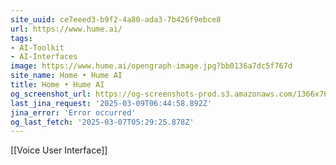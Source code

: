 ```yaml
---
site_uuid: ce7eeed3-b9f2-4a80-ada3-7b426f9ebce8
url: https://www.hume.ai/
tags:
- AI-Toolkit
- AI-Interfaces
image: https://www.hume.ai/opengraph-image.jpg?bb0136a7dc5f767d
site_name: Home • Hume AI
title: Home • Hume AI
og_screenshot_url: https://og-screenshots-prod.s3.amazonaws.com/1366x768/80/false/edf183c5934d0b7576e658de717b0caf767a18afda6c57d4dce805308268f8dd.jpeg
last_jina_request: '2025-03-09T06:44:58.892Z'
jina_error: 'Error occurred'
og_last_fetch: '2025-03-07T05:29:25.878Z'
---
```

[[Voice User Interface]]

